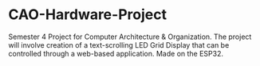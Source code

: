 # CAO-Hardware-Project
Semester 4 Project for Computer Architecture &amp; Organization. The project will involve creation of a text-scrolling LED Grid Display that can be controlled through a web-based application. Made on the ESP32.
